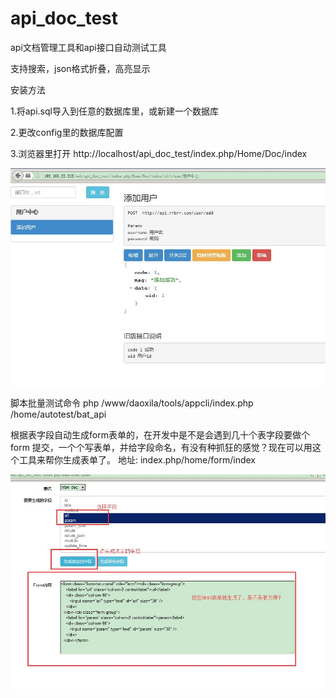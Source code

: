 # api_doc_test
api文档管理工具和api接口自动测试工具

支持搜索，json格式折叠，高亮显示


安装方法

1.将api.sql导入到任意的数据库里，或新建一个数据库

2.更改config里的数据库配置

3.浏览器里打开 http://localhost/api_doc_test/index.php/Home/Doc/index

![](https://github.com/caoygx/api_doc_test/blob/master/screenshot1.jpg)






脚本批量测试命令
php /www/daoxila/tools/appcli/index.php /home/autotest/bat_api




根据表字段自动生成form表单的，在开发中是不是会遇到几十个表字段要做个form 提交，一个个写表单，并给字段命名，有没有种抓狂的感觉？现在可以用这个工具来帮你生成表单了。
地址: index.php/home/form/index

![](https://github.com/caoygx/api_doc_test/blob/master/generate.jpg)
